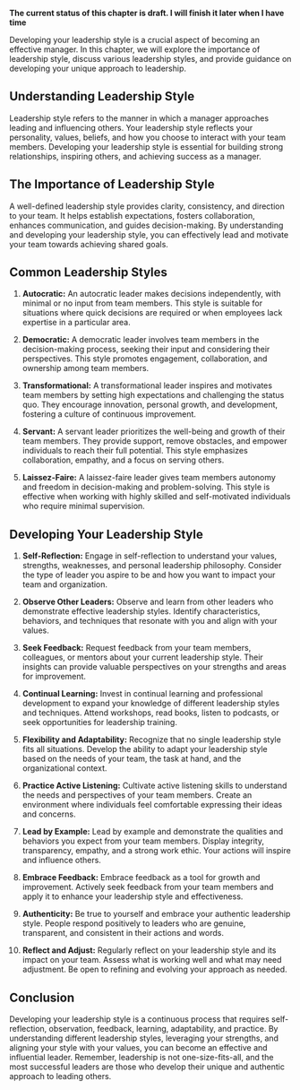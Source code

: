 **The current status of this chapter is draft. I will finish it later when I have time**

Developing your leadership style is a crucial aspect of becoming an effective manager. In this chapter, we will explore the importance of leadership style, discuss various leadership styles, and provide guidance on developing your unique approach to leadership.

**Understanding Leadership Style**
----------------------------------

Leadership style refers to the manner in which a manager approaches leading and influencing others. Your leadership style reflects your personality, values, beliefs, and how you choose to interact with your team members. Developing your leadership style is essential for building strong relationships, inspiring others, and achieving success as a manager.

**The Importance of Leadership Style**
--------------------------------------

A well-defined leadership style provides clarity, consistency, and direction to your team. It helps establish expectations, fosters collaboration, enhances communication, and guides decision-making. By understanding and developing your leadership style, you can effectively lead and motivate your team towards achieving shared goals.

**Common Leadership Styles**
----------------------------

1. **Autocratic:** An autocratic leader makes decisions independently, with minimal or no input from team members. This style is suitable for situations where quick decisions are required or when employees lack expertise in a particular area.

2. **Democratic:** A democratic leader involves team members in the decision-making process, seeking their input and considering their perspectives. This style promotes engagement, collaboration, and ownership among team members.

3. **Transformational:** A transformational leader inspires and motivates team members by setting high expectations and challenging the status quo. They encourage innovation, personal growth, and development, fostering a culture of continuous improvement.

4. **Servant:** A servant leader prioritizes the well-being and growth of their team members. They provide support, remove obstacles, and empower individuals to reach their full potential. This style emphasizes collaboration, empathy, and a focus on serving others.

5. **Laissez-Faire:** A laissez-faire leader gives team members autonomy and freedom in decision-making and problem-solving. This style is effective when working with highly skilled and self-motivated individuals who require minimal supervision.

**Developing Your Leadership Style**
------------------------------------

1. **Self-Reflection:** Engage in self-reflection to understand your values, strengths, weaknesses, and personal leadership philosophy. Consider the type of leader you aspire to be and how you want to impact your team and organization.

2. **Observe Other Leaders:** Observe and learn from other leaders who demonstrate effective leadership styles. Identify characteristics, behaviors, and techniques that resonate with you and align with your values.

3. **Seek Feedback:** Request feedback from your team members, colleagues, or mentors about your current leadership style. Their insights can provide valuable perspectives on your strengths and areas for improvement.

4. **Continual Learning:** Invest in continual learning and professional development to expand your knowledge of different leadership styles and techniques. Attend workshops, read books, listen to podcasts, or seek opportunities for leadership training.

5. **Flexibility and Adaptability:** Recognize that no single leadership style fits all situations. Develop the ability to adapt your leadership style based on the needs of your team, the task at hand, and the organizational context.

6. **Practice Active Listening:** Cultivate active listening skills to understand the needs and perspectives of your team members. Create an environment where individuals feel comfortable expressing their ideas and concerns.

7. **Lead by Example:** Lead by example and demonstrate the qualities and behaviors you expect from your team members. Display integrity, transparency, empathy, and a strong work ethic. Your actions will inspire and influence others.

8. **Embrace Feedback:** Embrace feedback as a tool for growth and improvement. Actively seek feedback from your team members and apply it to enhance your leadership style and effectiveness.

9. **Authenticity:** Be true to yourself and embrace your authentic leadership style. People respond positively to leaders who are genuine, transparent, and consistent in their actions and words.

10. **Reflect and Adjust:** Regularly reflect on your leadership style and its impact on your team. Assess what is working well and what may need adjustment. Be open to refining and evolving your approach as needed.

**Conclusion**
--------------

Developing your leadership style is a continuous process that requires self-reflection, observation, feedback, learning, adaptability, and practice. By understanding different leadership styles, leveraging your strengths, and aligning your style with your values, you can become an effective and influential leader. Remember, leadership is not one-size-fits-all, and the most successful leaders are those who develop their unique and authentic approach to leading others.
